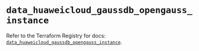 # `data_huaweicloud_gaussdb_opengauss_instance`

Refer to the Terraform Registry for docs: [`data_huaweicloud_gaussdb_opengauss_instance`](https://registry.terraform.io/providers/huaweicloud/huaweicloud/1.71.1/docs/data-sources/gaussdb_opengauss_instance).
